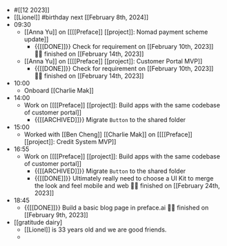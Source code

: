 - #[[12 2023]]
- [[Lionel]] #birthday next [[February 8th, 2024]]
- 09:30
    - [[Anna Yu]] on [[[[Preface]] [[project]]: Nomad payment scheme update]]
        - {{[[DONE]]}}  Check for requirement on [[February 10th, 2023]] 👏🏼 finished on [[February 14th, 2023]]
    - [[Anna Yu]] on [[[[Preface]] [[project]]: Customer Portal MVP]]
        - {{[[DONE]]}}  Check for requirement on [[February 10th, 2023]] 👏🏼 finished on [[February 14th, 2023]]
- 10:00
    - Onboard [[Charlie Mak]]
- 14:00
    - Work on [[[[Preface]] [[project]]: Build apps with the same codebase of customer portal]]
        - {{[[ARCHIVED]]}}  Migrate `Button` to the shared folder
- 15:00
    - Worked with [[Ben Cheng]] [[Charlie Mak]] on [[[[Preface]] [[project]]: Credit System MVP]]
- 16:55
    - Work on [[[[Preface]] [[project]]: Build apps with the same codebase of customer portal]]
        - {{[[ARCHIVED]]}}  Migrate `Button` to the shared folder
        - {{[[DONE]]}}  Ultimately really need to choose a UI Kit to merge the look and feel mobile and web 👏🏼 finished on [[February 24th, 2023]]
- 18:45
    - {{[[DONE]]}}  Build a basic blog page in preface.ai 👏🏼 finished on [[February 9th, 2023]]
- [[gratitude dairy]
    - [[Lionel]] is 33 years old and we are good friends.
    - 
